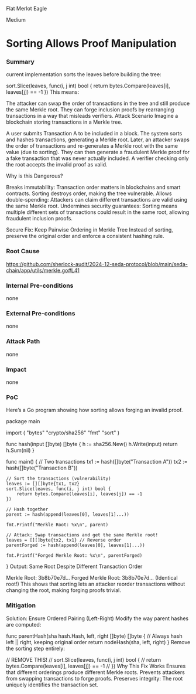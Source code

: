 Flat Merlot Eagle

Medium

# Sorting Allows Proof Manipulation

### Summary


current  implementation sorts the leaves before building the tree:


sort.Slice(leaves, func(i, j int) bool {
    return bytes.Compare(leaves[i], leaves[j]) == -1
})
This means:

The attacker can swap the order of transactions in the tree and still produce the same Merkle root.
They can forge inclusion proofs by rearranging transactions in a way that misleads verifiers.
 Attack Scenario
Imagine a blockchain storing transactions in a Merkle tree.

A user submits Transaction A to be included in a block.
The system sorts and hashes transactions, generating a Merkle root.
Later, an attacker swaps the order of transactions and re-generates a Merkle root with the same value (due to sorting).
They can then generate a fraudulent Merkle proof for a fake transaction that was never actually included.
A verifier checking only the root accepts the invalid proof as valid.

 Why is this Dangerous?

Breaks immutability: Transaction order matters in blockchains and smart contracts. Sorting destroys order, making the tree vulnerable.
Allows double-spending: Attackers can claim different transactions are valid using the same Merkle root.
Undermines security guarantees: Sorting means multiple different sets of transactions could result in the same root, allowing fraudulent inclusion proofs.

 Secure Fix: Keep Pairwise Ordering in Merkle Tree
Instead of sorting, preserve the original order and enforce a consistent hashing rule.

 



### Root Cause

https://github.com/sherlock-audit/2024-12-seda-protocol/blob/main/seda-chain/app/utils/merkle.go#L41

### Internal Pre-conditions

none

### External Pre-conditions

none

### Attack Path

none

### Impact

none

### PoC


Here’s a Go program showing how sorting allows forging an invalid proof.


package main

import (
	"bytes"
	"crypto/sha256"
	"fmt"
	"sort"
)

func hash(input []byte) []byte {
	h := sha256.New()
	h.Write(input)
	return h.Sum(nil)
}

func main() {
	// Two transactions
	tx1 := hash([]byte("Transaction A"))
	tx2 := hash([]byte("Transaction B"))

	// Sort the transactions (vulnerability)
	leaves := [][]byte{tx1, tx2}
	sort.Slice(leaves, func(i, j int) bool {
		return bytes.Compare(leaves[i], leaves[j]) == -1
	})

	// Hash together
	parent := hash(append(leaves[0], leaves[1]...))

	fmt.Printf("Merkle Root: %x\n", parent)

	// Attack: Swap transactions and get the same Merkle root!
	leaves = [][]byte{tx2, tx1} // Reverse order
	parentForged := hash(append(leaves[0], leaves[1]...))

	fmt.Printf("Forged Merkle Root: %x\n", parentForged)
}
Output: Same Root Despite Different Transaction Order


Merkle Root: 3b8b70e7d...
Forged Merkle Root: 3b8b70e7d...  (Identical root!)
This shows that sorting lets an attacker reorder transactions without changing the root, making forging proofs trivial.



### Mitigation

Solution: Ensure Ordered Pairing (Left-Right)
Modify the way parent hashes are computed:


func parentHash(sha hash.Hash, left, right []byte) []byte {
    // Always hash left || right, keeping original order
    return nodeHash(sha, left, right)
}
Remove the sorting step entirely:


//  REMOVE THIS!
// sort.Slice(leaves, func(i, j int) bool {
//     return bytes.Compare(leaves[i], leaves[j]) == -1
// })
 Why This Fix Works
 Ensures that different orderings produce different Merkle roots.
 Prevents attackers from swapping transactions to forge proofs.
 Preserves integrity: The root uniquely identifies the transaction set.